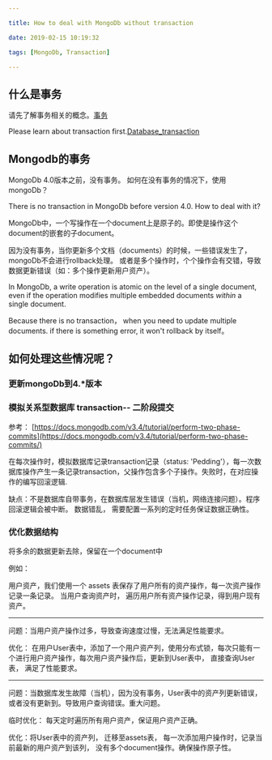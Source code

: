 ```yaml
---

title: How to deal with MongoDb without transaction

date: 2019-02-15 10:19:32

tags: [MongoDb, Transaction]

---
```


## 什么是事务
请先了解事务相关的概念。[事务](https://baike.baidu.com/item/%E4%BA%8B%E5%8A%A1/5945882)

Please learn about transaction first.[Database_transaction](https://en.wikipedia.org/wiki/Database_transaction)

  
## Mongodb的事务
MongoDb 4.0版本之前，没有事务。 如何在没有事务的情况下，使用mongoDb？

There is no transaction in MongoDb before version 4.0. How to deal with it?

  

MongoDb中，一个写操作在一个document上是原子的。即使是操作这个document的嵌套的子document。

因为没有事务，当你更新多个文档（documents）的时候，一些错误发生了，mongoDb不会进行rollback处理。 或者是多个操作时，个个操作会有交错，导致数据更新错误（如：多个操作更新用户资产）。

In MongoDb, a write operation is atomic on the level of a single document, even if the operation modifies multiple embedded documents _within_ a single document.

Because there is no transaction， when you need to update  multiple documents. if there is something error, it won't rollback by itself。


## 如何处理这些情况呢？

<!-- more -->

###  更新mongoDb到4.*版本

  

###  模拟关系型数据库 transaction-- 二阶段提交

参考： [https://docs.mongodb.com/v3.4/tutorial/perform-two-phase-commits](https://docs.mongodb.com/v3.4/tutorial/perform-two-phase-commits/)

在每次操作时，模拟数据库记录transaction记录（status: 'Pedding'），每一次数据库操作产生一条记录transaction，父操作包含多个子操作。失败时，在对应操作的编写回滚逻辑.

缺点：不是数据库自带事务，在数据库层发生错误（当机，网络连接问题）。程序回滚逻辑会被中断。 数据错乱， 需要配置一系列的定时任务保证数据正确性。

  

### 优化数据结构

将多余的数据更新去除，保留在一个document中

例如：

用户资产，我们使用一个 assets 表保存了用户所有的资产操作，每一次资产操作记录一条记录。 当用户查询资产时， 遍历用户所有资产操作记录，得到用户现有资产。

  
----------------
问题：当用户资产操作过多，导致查询速度过慢，无法满足性能要求。


优化：
在用户User表中，添加了一个用户资产列，使用分布式锁，每次只能有一个进行用户资产操作，每次用户资产操作后，更新到User表中， 直接查询User表， 满足了性能要求。



-------------

问题：当数据库发生故障（当机），因为没有事务，User表中的资产列更新错误，或者没有更新到。导致用户查询错误。重大问题。



临时优化： 每天定时遍历所有用户资产，保证用户资产正确。

优化：将User表中的资产列， 迁移至assets表， 每一次添加用户操作时，记录当前最新的用户资产到该列， 没有多个document操作。确保操作原子性。